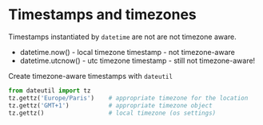 # Timestamps and timezones

Timestamps instantiated by `datetime` are not are not timezone aware.
* datetime.now() - local timezone timestamp - not timezone-aware
* datetime.utcnow() - utc timezone timestamp - still not timezone-aware!

Create timezone-aware timestamps with `dateutil`
```python
from dateutil import tz
tz.gettz('Europe/Paris')    # appropriate timezone for the location
tz.gettz('GMT+1')           # appropriate timezone object
tz.gettz()                  # local timezone (os settings)
```
